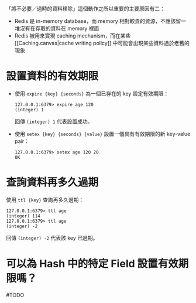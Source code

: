 「將不必要／過時的資料移除」這個動作之所以重要的主要原因有二：

- Redis 是 in-memory database，而 memory 相對較貴的資源，不應該留一堆沒有在存取的資料在 memory 裡面
- Redis 被用來實現 caching mechanism，而在某些 [[Caching.canvas|cache writing policy]] 中可能會出現某些資料過於老舊的現象

# 設置資料的有效期限

- 使用 `expire {key} {seconds}` 為一個已存在的 key 設定有效期限：

    ```plaintext
    127.0.0.1:6379> expire age 120
    (integer) 1
    ```

    回傳 `(integer) 1` 代表設置成功。

- 使用 `setex {key} {seconds} {value}` 設置一個具有有效期限的新 key-value pair：

    ```plaintext
    127.0.0.1:6379> setex age 120 20
    OK
    ```

# 查詢資料再多久過期

使用 `ttl {key}` 查詢再多久過期：

```plaintext
127.0.0.1:6379> ttl age
(integer) 114
127.0.0.1:6379> ttl age
(integer) -2
```

回傳 `(integer) -2` 代表該 key 已過期。

# 可以為 Hash 中的特定 Field 設置有效期限嗎？

#TODO
